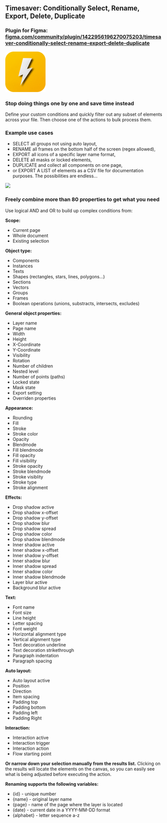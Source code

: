 ## Timesaver: Conditionally Select, Rename, Export, Delete, Duplicate
### Plugin for Figma: [figma.com/community/plugin/1422956196270075203/timesaver-conditionally-select-rename-export-delete-duplicate](https://www.figma.com/community/plugin/1422956196270075203/timesaver-conditionally-select-rename-export-delete-duplicate)

<p float="left">
<img src="https://github.com/fireinureeyes/figma-timesaver/blob/main/logo.png?raw=true">
</p>

### Stop doing things one by one and save time instead
Define your custom conditions and quickly filter out any subset of elements across your file.
Then choose one of the actions to bulk process them.

### Example use cases
- SELECT all groups not using auto layout,
- RENAME all frames on the bottom half of the screen (regex allowed),
- EXPORT all icons of a specific layer name format,
- DELETE all masks or locked elements,
- DUPLICATE and collect all components on one page,
- or EXPORT A LIST of elements as a CSV file for documentation purposes. 
The possibilities are endless...


<p float="left">
 <img src="https://github.com/fireinureeyes/figma-timesaver-plugin/blob/main/timesaver.png?raw=true">
</p>

### Freely combine more than 80 properties to get what you need
Use logical AND and OR to build up complex conditions from:

**Scope:**
- Current page
- Whole document
- Existing selection

**Object type:**
- Components
- Instances
- Texts
- Shapes (rectangles, stars, lines, polygons...)
- Sections
- Vectors
- Groups
- Frames
- Boolean operations (unions, substracts, intersects, excludes)

**General object properties:**
- Layer name
- Page name
- Width
- Height
- X-Coordinate
- Y-Coordinate
- Visibility
- Rotation
- Number of children
- Nested level
- Number of points (paths)
- Locked state
- Mask state
- Export setting
- Overriden properties

**Appearance:**
- Rounding
- Fill
- Stroke
- Stroke color
- Opacity
- Blendmode
- Fill blendmode
- Fill opacity
- Fill visibility
- Stroke opacity
- Stroke blendmode
- Stroke visiblity
- Stroke type
- Stroke alignment

**Effects:**
- Drop shadow active
- Drop shadow x-offset
- Drop shadow y-offset
- Drop shadow blur
- Drop shadow spread
- Drop shadow color
- Drop shadow blendmode
- Inner shadow active
- Inner shadow x-offset
- Inner shadow y-offset
- Inner shadow blur
- Inner shadow spread
- Inner shadow color
- Inner shadow blendmode
- Layer blur active
- Background blur active


**Text:**
- Font name
- Font size
- Line height
- Letter spacing
- Font weight
- Horizontal alignment type
- Vertical alignment type
- Text decoration underline
- Text decoration strikethrough
- Paragraph indentation
- Paragraph spacing

**Auto layout:**
- Auto layout active
- Position
- Direction
- Item spacing
- Padding top
- Padding bottom
- Padding left
- Padding Right

**Interaction:**
- Interaction active
- Interaction trigger
- Interaction action
- Flow starting point

**Or narrow down your selection manually from the results list.** Clicking on the results will locate the elements on the canvas, so you can easily see what is being adjusted before executing the action.

**Renaming supports the following variables:**
- {id} - unique number
- {name} - original layer name
- {page} - name of the page where the layer is located
- {date} - current date in a YYYY-MM-DD format
- {alphabet} - letter sequence a-z
